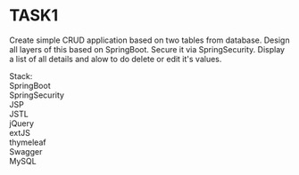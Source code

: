 # TASK1
Create simple CRUD application based on two tables from database. Design all layers of this based on SpringBoot. Secure it via SpringSecurity. Display a list of all details and alow to do delete or edit it's values. 

Stack: <br>
SpringBoot <br>
SpringSecurity  <br>
JSP  <br>
JSTL  <br>
jQuery  <br>
extJS  <br>
thymeleaf  <br>
Swagger  <br>
MySQL  <br>
